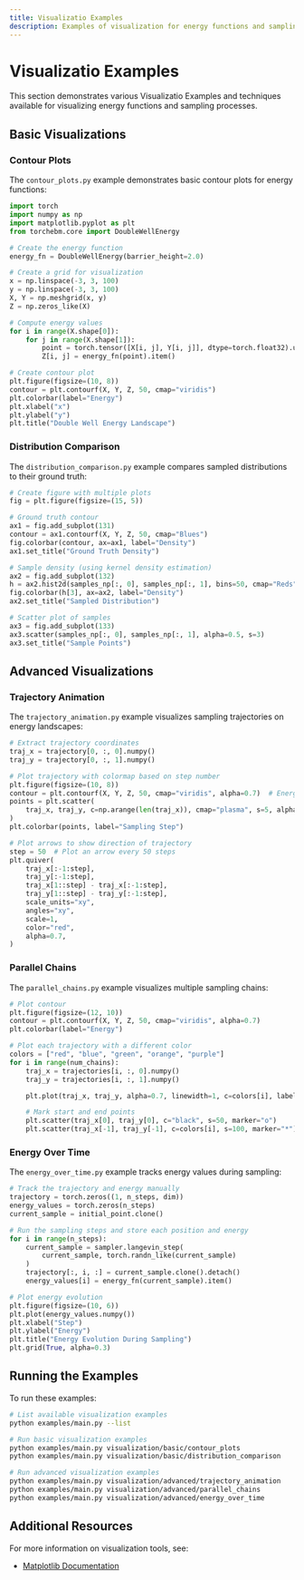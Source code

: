 ```yaml
---
title: Visualizatio Examples
description: Examples of visualization for energy functions and sampling
---
```


# Visualizatio Examples

This section demonstrates various Visualizatio Examples and techniques available for visualizing energy functions and sampling processes.

## Basic Visualizations

### Contour Plots

The `contour_plots.py` example demonstrates basic contour plots for energy functions:

```python
import torch
import numpy as np
import matplotlib.pyplot as plt
from torchebm.core import DoubleWellEnergy

# Create the energy function
energy_fn = DoubleWellEnergy(barrier_height=2.0)

# Create a grid for visualization
x = np.linspace(-3, 3, 100)
y = np.linspace(-3, 3, 100)
X, Y = np.meshgrid(x, y)
Z = np.zeros_like(X)

# Compute energy values
for i in range(X.shape[0]):
    for j in range(X.shape[1]):
        point = torch.tensor([X[i, j], Y[i, j]], dtype=torch.float32).unsqueeze(0)
        Z[i, j] = energy_fn(point).item()

# Create contour plot
plt.figure(figsize=(10, 8))
contour = plt.contourf(X, Y, Z, 50, cmap="viridis")
plt.colorbar(label="Energy")
plt.xlabel("x")
plt.ylabel("y")
plt.title("Double Well Energy Landscape")
```

### Distribution Comparison

The `distribution_comparison.py` example compares sampled distributions to their ground truth:

```python
# Create figure with multiple plots
fig = plt.figure(figsize=(15, 5))

# Ground truth contour
ax1 = fig.add_subplot(131)
contour = ax1.contourf(X, Y, Z, 50, cmap="Blues")
fig.colorbar(contour, ax=ax1, label="Density")
ax1.set_title("Ground Truth Density")

# Sample density (using kernel density estimation)
ax2 = fig.add_subplot(132)
h = ax2.hist2d(samples_np[:, 0], samples_np[:, 1], bins=50, cmap="Reds", density=True)
fig.colorbar(h[3], ax=ax2, label="Density")
ax2.set_title("Sampled Distribution")

# Scatter plot of samples
ax3 = fig.add_subplot(133)
ax3.scatter(samples_np[:, 0], samples_np[:, 1], alpha=0.5, s=3)
ax3.set_title("Sample Points")
```

## Advanced Visualizations

### Trajectory Animation

The `trajectory_animation.py` example visualizes sampling trajectories on energy landscapes:

```python
# Extract trajectory coordinates
traj_x = trajectory[0, :, 0].numpy()
traj_y = trajectory[0, :, 1].numpy()

# Plot trajectory with colormap based on step number
plt.figure(figsize=(10, 8))
contour = plt.contourf(X, Y, Z, 50, cmap="viridis", alpha=0.7)  # Energy landscape
points = plt.scatter(
    traj_x, traj_y, c=np.arange(len(traj_x)), cmap="plasma", s=5, alpha=0.7
)
plt.colorbar(points, label="Sampling Step")

# Plot arrows to show direction of trajectory
step = 50  # Plot an arrow every 50 steps
plt.quiver(
    traj_x[:-1:step],
    traj_y[:-1:step],
    traj_x[1::step] - traj_x[:-1:step],
    traj_y[1::step] - traj_y[:-1:step],
    scale_units="xy",
    angles="xy",
    scale=1,
    color="red",
    alpha=0.7,
)
```

### Parallel Chains

The `parallel_chains.py` example visualizes multiple sampling chains:

```python
# Plot contour
plt.figure(figsize=(12, 10))
contour = plt.contourf(X, Y, Z, 50, cmap="viridis", alpha=0.7)
plt.colorbar(label="Energy")

# Plot each trajectory with a different color
colors = ["red", "blue", "green", "orange", "purple"]
for i in range(num_chains):
    traj_x = trajectories[i, :, 0].numpy()
    traj_y = trajectories[i, :, 1].numpy()

    plt.plot(traj_x, traj_y, alpha=0.7, linewidth=1, c=colors[i], label=f"Chain {i+1}")

    # Mark start and end points
    plt.scatter(traj_x[0], traj_y[0], c="black", s=50, marker="o")
    plt.scatter(traj_x[-1], traj_y[-1], c=colors[i], s=100, marker="*")
```

### Energy Over Time

The `energy_over_time.py` example tracks energy values during sampling:

```python
# Track the trajectory and energy manually
trajectory = torch.zeros((1, n_steps, dim))
energy_values = torch.zeros(n_steps)
current_sample = initial_point.clone()

# Run the sampling steps and store each position and energy
for i in range(n_steps):
    current_sample = sampler.langevin_step(
        current_sample, torch.randn_like(current_sample)
    )
    trajectory[:, i, :] = current_sample.clone().detach()
    energy_values[i] = energy_fn(current_sample).item()

# Plot energy evolution
plt.figure(figsize=(10, 6))
plt.plot(energy_values.numpy())
plt.xlabel("Step")
plt.ylabel("Energy")
plt.title("Energy Evolution During Sampling")
plt.grid(True, alpha=0.3)
```

## Running the Examples

To run these examples:

```bash
# List available visualization examples
python examples/main.py --list

# Run basic visualization examples
python examples/main.py visualization/basic/contour_plots
python examples/main.py visualization/basic/distribution_comparison

# Run advanced visualization examples
python examples/main.py visualization/advanced/trajectory_animation
python examples/main.py visualization/advanced/parallel_chains
python examples/main.py visualization/advanced/energy_over_time
```

## Additional Resources

For more information on visualization tools, see:

- [Matplotlib Documentation](https://matplotlib.org/)